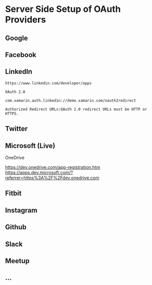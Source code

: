 # Server Side Setup of OAuth Providers

## Google

## Facebook

## LinkedIn

    https://www.linkedin.com/developer/apps

    OAuth 2.0
    
    com.xamarin.auth.linkedin://demo.xamarin.com/oauth2redirect

    Authorized Redirect URLs:OAuth 2.0 redirect URLs must be HTTP or HTTPS.

## Twitter


## Microsoft (Live)

OneDrive

https://dev.onedrive.com/app-registration.htm
https://apps.dev.microsoft.com/?referrer=https%3A%2F%2Fdev.onedrive.com

## Fitbit

## Instagram

## Github

## Slack

## Meetup

## ...